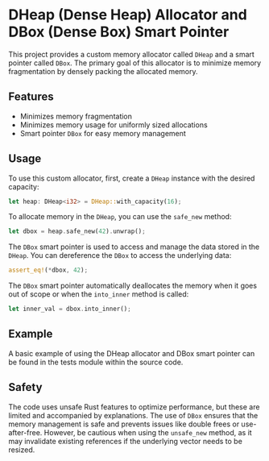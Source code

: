 # DHeap (Dense Heap) Allocator and DBox (Dense Box) Smart Pointer

This project provides a custom memory allocator called `DHeap` and a smart pointer called `DBox`. The primary goal of this allocator is to minimize memory fragmentation by densely packing the allocated memory.

## Features

- Minimizes memory fragmentation
- Minimizes memory usage for uniformly sized allocations
- Smart pointer `DBox` for easy memory management

## Usage

To use this custom allocator, first, create a `DHeap` instance with the desired capacity:

```rust
let heap: DHeap<i32> = DHeap::with_capacity(16);
```

To allocate memory in the `DHeap`, you can use the `safe_new` method:

```rust
let dbox = heap.safe_new(42).unwrap();
```

The `DBox` smart pointer is used to access and manage the data stored in the `DHeap`. You can dereference the `DBox` to access the underlying data:

```rust
assert_eq!(*dbox, 42);
```

The `DBox` smart pointer automatically deallocates the memory when it goes out of scope or when the `into_inner` method is called:

```rust
let inner_val = dbox.into_inner();
```

## Example

A basic example of using the DHeap allocator and DBox smart pointer can be found in the tests module within the source code.

## Safety

The code uses unsafe Rust features to optimize performance, but these are limited and accompanied by explanations. The use of `DBox` ensures that the memory management is safe and prevents issues like double frees or use-after-free. However, be cautious when using the `unsafe_new` method, as it may invalidate existing references if the underlying vector needs to be resized.
